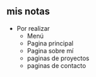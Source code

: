 ## mis notas

- Por realizar 
  - Menú 
  - Pagina principal
  - Pagina sobre mí
  - paginas de proyectos
  - paginas de contacto
